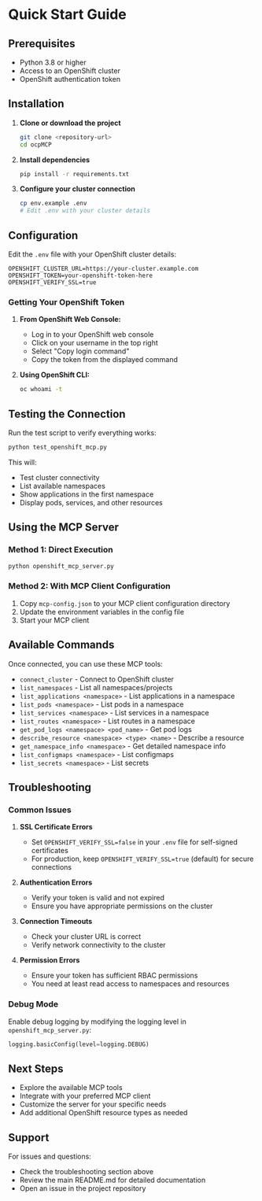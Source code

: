 # Quick Start Guide

## Prerequisites

- Python 3.8 or higher
- Access to an OpenShift cluster
- OpenShift authentication token

## Installation

1. **Clone or download the project**
   ```bash
   git clone <repository-url>
   cd ocpMCP
   ```

2. **Install dependencies**
   ```bash
   pip install -r requirements.txt
   ```

3. **Configure your cluster connection**
   ```bash
   cp env.example .env
   # Edit .env with your cluster details
   ```

## Configuration

Edit the `.env` file with your OpenShift cluster details:

```env
OPENSHIFT_CLUSTER_URL=https://your-cluster.example.com
OPENSHIFT_TOKEN=your-openshift-token-here
OPENSHIFT_VERIFY_SSL=true
```

### Getting Your OpenShift Token

1. **From OpenShift Web Console:**
   - Log in to your OpenShift web console
   - Click on your username in the top right
   - Select "Copy login command"
   - Copy the token from the displayed command

2. **Using OpenShift CLI:**
   ```bash
   oc whoami -t
   ```

## Testing the Connection

Run the test script to verify everything works:

```bash
python test_openshift_mcp.py
```

This will:
- Test cluster connectivity
- List available namespaces
- Show applications in the first namespace
- Display pods, services, and other resources

## Using the MCP Server

### Method 1: Direct Execution
```bash
python openshift_mcp_server.py
```

### Method 2: With MCP Client Configuration
1. Copy `mcp-config.json` to your MCP client configuration directory
2. Update the environment variables in the config file
3. Start your MCP client

## Available Commands

Once connected, you can use these MCP tools:

- `connect_cluster` - Connect to OpenShift cluster
- `list_namespaces` - List all namespaces/projects
- `list_applications <namespace>` - List applications in a namespace
- `list_pods <namespace>` - List pods in a namespace
- `list_services <namespace>` - List services in a namespace
- `list_routes <namespace>` - List routes in a namespace
- `get_pod_logs <namespace> <pod_name>` - Get pod logs
- `describe_resource <namespace> <type> <name>` - Describe a resource
- `get_namespace_info <namespace>` - Get detailed namespace info
- `list_configmaps <namespace>` - List configmaps
- `list_secrets <namespace>` - List secrets

## Troubleshooting

### Common Issues

1. **SSL Certificate Errors**
   - Set `OPENSHIFT_VERIFY_SSL=false` in your `.env` file for self-signed certificates
   - For production, keep `OPENSHIFT_VERIFY_SSL=true` (default) for secure connections

2. **Authentication Errors**
   - Verify your token is valid and not expired
   - Ensure you have appropriate permissions on the cluster

3. **Connection Timeouts**
   - Check your cluster URL is correct
   - Verify network connectivity to the cluster

4. **Permission Errors**
   - Ensure your token has sufficient RBAC permissions
   - You need at least read access to namespaces and resources

### Debug Mode

Enable debug logging by modifying the logging level in `openshift_mcp_server.py`:

```python
logging.basicConfig(level=logging.DEBUG)
```

## Next Steps

- Explore the available MCP tools
- Integrate with your preferred MCP client
- Customize the server for your specific needs
- Add additional OpenShift resource types as needed

## Support

For issues and questions:
- Check the troubleshooting section above
- Review the main README.md for detailed documentation
- Open an issue in the project repository 